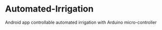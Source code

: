 Automated-Irrigation
====================

Android app controllable automated irrigation with Arduino micro-controller

